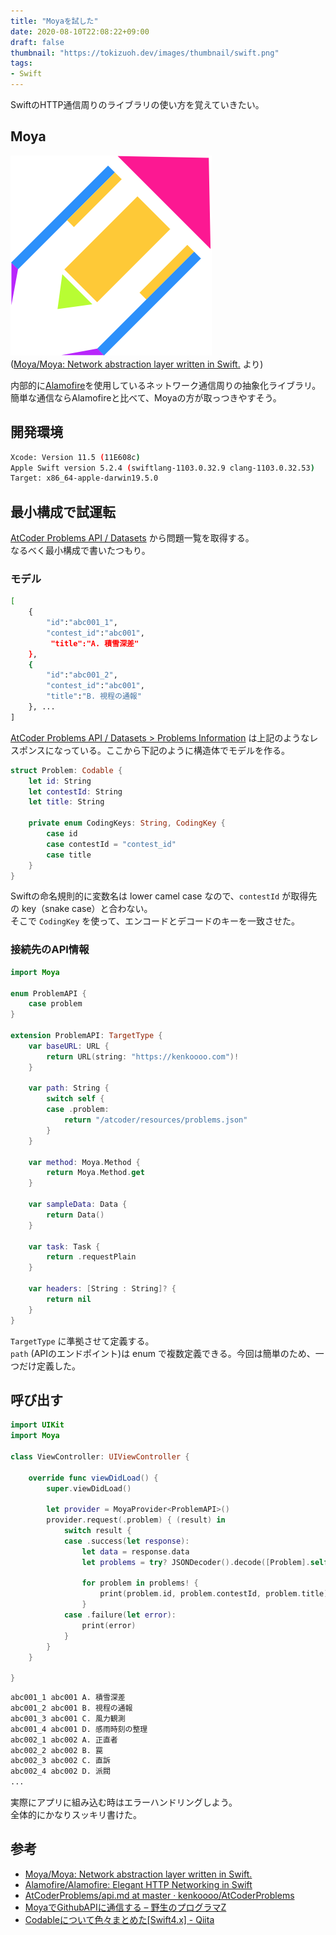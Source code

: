 ```yaml
---
title: "Moyaを試した"
date: 2020-08-10T22:08:22+09:00
draft: false
thumbnail: "https://tokizuoh.dev/images/thumbnail/swift.png"
tags:
- Swift
---
```

  
SwiftのHTTP通信周りのライブラリの使い方を覚えていきたい。  
<!--more-->  
  
## Moya  
  
![](https://raw.githubusercontent.com/Moya/Moya/master/web/logo_github.png)  
([Moya/Moya: Network abstraction layer written in Swift.](https://github.com/Moya/Moya) より)  
  
内部的に[Alamofire](https://github.com/Alamofire/Alamofire)を使用しているネットワーク通信周りの抽象化ライブラリ。  
簡単な通信ならAlamofireと比べて、Moyaの方が取っつきやすそう。  
  
## 開発環境  
  
```bash
Xcode: Version 11.5 (11E608c)  
Apple Swift version 5.2.4 (swiftlang-1103.0.32.9 clang-1103.0.32.53)
Target: x86_64-apple-darwin19.5.0
```
  
## 最小構成で試運転  
[AtCoder Problems API / Datasets](https://github.com/kenkoooo/AtCoderProblems/blob/master/doc/api.md) から問題一覧を取得する。  
なるべく最小構成で書いたつもり。  
  
### モデル  
  
```bash
[
    {
        "id":"abc001_1",
        "contest_id":"abc001",
         "title":"A. 積雪深差"
    },
    {
        "id":"abc001_2",
        "contest_id":"abc001",
        "title":"B. 視程の通報"
    }, ...
]
```
  
[AtCoder Problems API / Datasets > Problems Information](https://kenkoooo.com/atcoder/resources/problems.json) は上記のようなレスポンスになっている。ここから下記のように構造体でモデルを作る。  
  
```swift
struct Problem: Codable {
    let id: String
    let contestId: String
    let title: String
    
    private enum CodingKeys: String, CodingKey {
        case id
        case contestId = "contest_id"
        case title
    }
}
```
  
Swiftの命名規則的に変数名は lower camel case なので、`contestId` が取得先の key（snake case）と合わない。  
そこで `CodingKey` を使って、エンコードとデコードのキーを一致させた。  
  
### 接続先のAPI情報  
  
```swift
import Moya

enum ProblemAPI {
    case problem
}

extension ProblemAPI: TargetType {
    var baseURL: URL {
        return URL(string: "https://kenkoooo.com")!
    }
    
    var path: String {
        switch self {
        case .problem:
            return "/atcoder/resources/problems.json"
        }
    }
    
    var method: Moya.Method {
        return Moya.Method.get
    }
    
    var sampleData: Data {
        return Data()
    }
    
    var task: Task {
        return .requestPlain
    }
    
    var headers: [String : String]? {
        return nil
    }
}
```
  
`TargetType` に準拠させて定義する。  
`path` (APIのエンドポイント)は enum で複数定義できる。今回は簡単のため、一つだけ定義した。  
  
## 呼び出す  
  
```swift
import UIKit
import Moya

class ViewController: UIViewController {

    override func viewDidLoad() {
        super.viewDidLoad()
        
        let provider = MoyaProvider<ProblemAPI>()
        provider.request(.problem) { (result) in
            switch result {
            case .success(let response):
                let data = response.data
                let problems = try? JSONDecoder().decode([Problem].self, from: data)
                
                for problem in problems! {
                    print(problem.id, problem.contestId, problem.title)
                }
            case .failure(let error):
                print(error)
            }
        }
    }

}
```
  
```bash
abc001_1 abc001 A. 積雪深差
abc001_2 abc001 B. 視程の通報
abc001_3 abc001 C. 風力観測
abc001_4 abc001 D. 感雨時刻の整理
abc002_1 abc002 A. 正直者
abc002_2 abc002 B. 罠
abc002_3 abc002 C. 直訴
abc002_4 abc002 D. 派閥
...
```
  
実際にアプリに組み込む時はエラーハンドリングしよう。  
全体的にかなりスッキリ書けた。  
  
## 参考  
- [Moya/Moya: Network abstraction layer written in Swift.](https://github.com/Moya/Moya)
- [Alamofire/Alamofire: Elegant HTTP Networking in Swift](https://github.com/Alamofire/Alamofire)  
- [AtCoderProblems/api.md at master · kenkoooo/AtCoderProblems](https://github.com/kenkoooo/AtCoderProblems/blob/master/doc/api.md)  
- [MoyaでGithubAPIに通信する – 野生のプログラマZ](http://harumi.sakura.ne.jp/wordpress/2019/06/25/moya%E3%81%A7githubapi%E3%81%AB%E9%80%9A%E4%BF%A1%E3%81%99%E3%82%8B/)  
- [Codableについて色々まとめた[Swift4.x] - Qiita](https://qiita.com/_ha1f/items/bf1aad5ea3e927f59f9d)  
